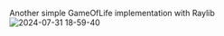 Another simple GameOfLife implementation with Raylib
![2024-07-31 18-59-40](https://github.com/user-attachments/assets/91d72d62-7cfd-4f1d-9839-ecb209ef626a)
